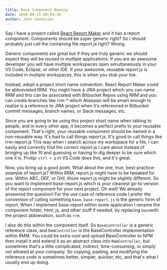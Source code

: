 ```yaml
---
title: Base Component Naming
date: 2018-09-15 08:54:34
author: John Vandivier
---
```




<!-- wp:paragraph -->
<p>Say I have a project called <a href=\"https://github.com/Vandivier/react-report-maker\">React Report Maker</a> and it has a report component. Components should be super generic right? So I should probably just call the containing file report.js right? Wrong.</p>
<!-- /wp:paragraph -->

<!-- wp:paragraph -->
<p>Generic components are great but if they are truly generic we should expect they will be reused in multiple applications. If you are an awesome developer you will have multiple workspaces open simultaneously in your VS Code, Eclipse, or other IDE. If your awesome, reusable report.js is included in multiple workspaces, this is when you stub your toe.</p>
<!-- /wp:paragraph -->

<!-- wp:paragraph -->
<p>Instead, adopt a project short name convention. React Report Maker could be abbreviated RRM. You might have a JIRA project which you can name RRM and this can be associated with Bitbucket Repos using RRM and you can create branches like rrm-* which Atlassian will be smart enough to realize is a reference to JIRA project when it's referenced in Bitbucket commit messages, branch names, or Slack messages, etc.</p>
<!-- /wp:paragraph -->

<!-- wp:paragraph -->
<p>Since you are going to be using this project short name when talking to people, and in every other app, it becomes a perfect prefix to your reusable component. That's right, your reusable component should be named in a non-reusable way. It's bad to call things report.js. It's good to call things like rrm-report.js This way when I search across my workspace for a file, I can easily and correctly find the correct report.js I care about instead of bringing up like 10 and guessing or having to dig deeper to be sure which one it is. Protip: <code>ctrl + p</code> in VS Code does this, and it's great.</p>
<!-- /wp:paragraph -->

<!-- wp:paragraph -->
<p>Now, you bring up a good point. What about the one, true, best-practice-example of report.js? Within RRM, report.js might have to be tweaked for use. Within ABC, DEF, or GHI, those report.js might be slightly different. So you want to implement base-report.js which is your cleanest go-to version of the report component for your next project. Oh wait! We already answered the question! For the use case of reference code I prefer the convention of calling something <code>base</code>. <code>base-report.js</code> is the generic form of report. When I implement base-report within some application I rename the component folder, html, js, and other stuff if needed, by replacing <code>base</code>with the project abbrevation, such as <code>rrm</code>.</p>
<!-- /wp:paragraph -->

<!-- wp:paragraph -->
<p>I also do this within the component itself. So <code>BaseController</code> is a generic reference class, and <code>RmmController</code> is the BaseController implementation within RMM. You could be extra cool and upload BaseController to NPM then install it and extend it as an abstract class into <code>RmmController</code>, but sometimes that's a little complicated, indirect, time-consuming, or simply not allowed at your company. So copying, pasting, and modifying the reference code is sometimes better, simpler, quicker, etc, and that's what I usually end up doing.</p>
<!-- /wp:paragraph -->